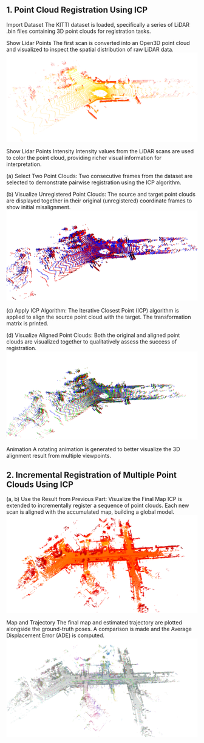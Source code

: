 ## 1. Point Cloud Registration Using ICP
Import Dataset
The KITTI dataset is loaded, specifically a series of LiDAR .bin files containing 3D point clouds for registration tasks.

Show Lidar Points
The first scan is converted into an Open3D point cloud and visualized to inspect the spatial distribution of raw LiDAR data.
![ICP Result](images/1.PNG)

Show Lidar Points Intensity
Intensity values from the LiDAR scans are used to color the point cloud, providing richer visual information for interpretation.

(a) Select Two Point Clouds:
Two consecutive frames from the dataset are selected to demonstrate pairwise registration using the ICP algorithm.

(b) Visualize Unregistered Point Clouds:
The source and target point clouds are displayed together in their original (unregistered) coordinate frames to show initial misalignment.
![ICP Result](images/2.PNG)

(c) Apply ICP Algorithm:
The Iterative Closest Point (ICP) algorithm is applied to align the source point cloud with the target. The transformation matrix is printed.

(d) Visualize Aligned Point Clouds:
Both the original and aligned point clouds are visualized together to qualitatively assess the success of registration.
![ICP Result](images/3.PNG)

Animation
A rotating animation is generated to better visualize the 3D alignment result from multiple viewpoints.

## 2. Incremental Registration of Multiple Point Clouds Using ICP
(a, b) Use the Result from Previous Part: Visualize the Final Map
ICP is extended to incrementally register a sequence of point clouds. Each new scan is aligned with the accumulated map, building a global model.
![ICP Result](images/4.PNG)

Map and Trajectory
The final map and estimated trajectory are plotted alongside the ground-truth poses. A comparison is made and the Average Displacement Error (ADE) is computed.
![ICP Result](images/5.PNG)
